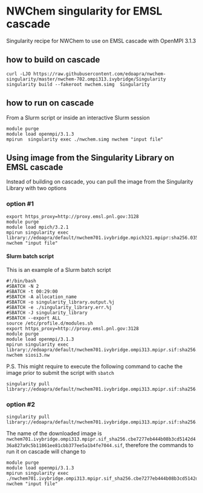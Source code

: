 # NWChem singularity for EMSL cascade 

Singularity recipe for NWChem to use on EMSL cascade with OpenMPI 3.1.3

## how to build on cascade
```
curl -LJO https://raw.githubusercontent.com/edoapra/nwchem-singularity/master/nwchem-702.ompi313.ivybridge/Singularity
singularity build --fakeroot nwchem.simg  Singularity
```
## how to run on cascade

From a Slurm script or inside an interactive Slurm session
```
module purge
module load openmpi/3.1.3
mpirun  singularity exec ./nwchem.simg nwchem "input file"
```
## Using image from the Singularity Library on EMSL cascade
Instead of building on cascade, you can pull the image from the Singularity Library with two options
### option \#1
```
export https_proxy=http://proxy.emsl.pnl.gov:3128
module purge
module load mpich/3.2.1
mpirun singularity exec library://edoapra/default/nwchem701.ivybridge.mpich321.mpipr:sha256.03560327f67283ba0622594293bd35c61b4dc1e00228561b6cb5bd484ae205bc nwchem "input file"
```

#### Slurm batch script

This is an example of a Slurm batch script
```
#!/bin/bash
#SBATCH -N 2
#SBATCH -t 00:29:00
#SBATCH -A allocation_name
#SBATCH -o singularity_library.output.%j
#SBATCH -e ./singularity_library.err.%j
#SBATCH -J singularity_library
#SBATCH --export ALL
source /etc/profile.d/modules.sh
export https_proxy=http://proxy.emsl.pnl.gov:3128
module purge
module load openmpi/3.1.3
mpirun singularity exec library://edoapra/default/nwchem701.ivybridge.ompi313.mpipr.sif:sha256.cbe7277eb444b08b3cd5142d436a827a9c5b11861ee81cbb377ee5a1b4fe7044 nwchem siosi3.nw
```

P.S. This might require to execute the following command to cache the image prior to submit the script with `sbatch`
```
singularity pull library://edoapra/default/nwchem701.ivybridge.ompi313.mpipr.sif:sha256.cbe7277eb444b08b3cd5142d436a827a9c5b11861ee81cbb377ee5a1b4fe7044
```
### option \#2
```
singularity pull library://edoapra/default/nwchem701.ivybridge.ompi313.mpipr.sif:sha256.cbe7277eb444b08b3cd5142d436a827a9c5b11861ee81cbb377ee5a1b4fe7044
```
The name of the downloaded image is `nwchem701.ivybridge.ompi313.mpipr.sif_sha256.cbe7277eb444b08b3cd5142d436a827a9c5b11861ee81cbb377ee5a1b4fe7044.sif`, therefore the commands to run it on cascade will change to

```
module purge
module load openmpi/3.1.3
mpirun singularity exec ./nwchem701.ivybridge.ompi313.mpipr.sif_sha256.cbe7277eb444b08b3cd5142d436a827a9c5b11861ee81cbb377ee5a1b4fe7044.sif nwchem "input file"
```
